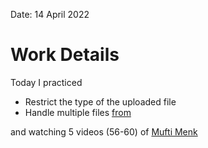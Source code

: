 Date: 14 April 2022
# Work Details
Today I practiced
- Restrict the type of the uploaded file
- Handle multiple files
[from](https://freshman.tech/file-upload-golang/)

and watching 5 videos (56-60) of [Mufti Menk](https://www.youtube.com/playlist?list=PLwf5fG5lRom6RkoCMuCOuyHTFJOTzz_CC)
